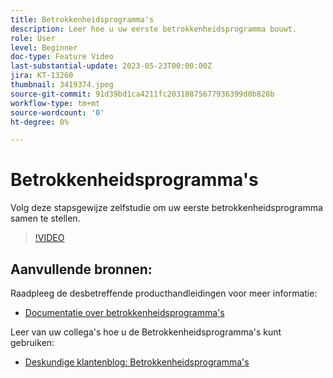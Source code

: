 ```yaml
---
title: Betrokkenheidsprogramma's
description: Leer hoe u uw eerste betrokkenheidsprogramma bouwt.
role: User
level: Beginner
doc-type: Feature Video
last-substantial-update: 2023-05-23T00:00:00Z
jira: KT-13260
thumbnail: 3419374.jpeg
source-git-commit: 91d39bd1ca4211fc20318875677936399d0b828b
workflow-type: tm+mt
source-wordcount: '0'
ht-degree: 0%

---
```



# Betrokkenheidsprogramma&#39;s

Volg deze stapsgewijze zelfstudie om uw eerste betrokkenheidsprogramma samen te stellen.

>[!VIDEO](https://video.tv.adobe.com/v/3419374/?learn=on) 

## Aanvullende bronnen:

Raadpleeg de desbetreffende producthandleidingen voor meer informatie:
* [Documentatie over betrokkenheidsprogramma&#39;s](https://experienceleague.adobe.com/docs/marketo/using/product-docs/email-marketing/drip-nurturing/creating-an-engagement-program/understanding-engagement-programs.html?lang=en) 

Leer van uw collega&#39;s hoe u de Betrokkenheidsprogramma&#39;s kunt gebruiken:
* [Deskundige klantenblog: Betrokkenheidsprogramma&#39;s](https://nation.marketo.com/t5/product-blogs/marketo-success-series-engagement-programs/ba-p/301712)
